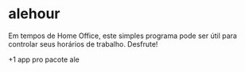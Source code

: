 # alehour
Em tempos de Home Office, este simples programa pode ser útil para controlar seus horários de trabalho. Desfrute!

+1 app pro pacote ale
